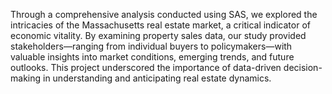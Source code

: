 Through a comprehensive analysis conducted using SAS, we explored the intricacies of the Massachusetts real estate market, a critical indicator of economic vitality. By examining property sales data, our study provided stakeholders—ranging from individual buyers to policymakers—with valuable insights into market conditions, emerging trends, and future outlooks. This project underscored the importance of data-driven decision-making in understanding and anticipating real estate dynamics.
